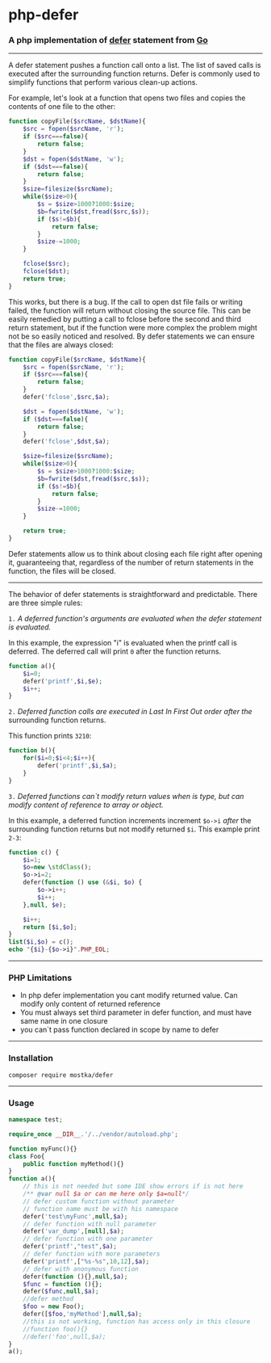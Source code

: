 # php-defer
### A php implementation of [defer](https://golang.org/doc/effective_go.html#defer) statement from [Go](https://golang.org/)
--------

A defer statement pushes a function call onto a list. The list of saved calls 
is executed after the surrounding function returns. Defer is commonly used to 
simplify functions that perform various clean-up actions.

For example, let's look at a function that opens two files and copies the 
contents of one file to the other:
```php
function copyFile($srcName, $dstName){
	$src = fopen($srcName, 'r');
	if ($src===false){
		return false;
	}
	$dst = fopen($dstName, 'w');
	if ($dst===false){
		return false;
	}
	$size=filesize($srcName);
	while($size>0){
		$s = $size>1000?1000:$size;
		$b=fwrite($dst,fread($src,$s));
		if ($s!=$b){
			return false;
		}
		$size-=1000;
	}

	fclose($src);
	fclose($dst);
	return true;
}
```

This works, but there is a bug. If the call to open dst file fails or writing failed, the function
will return without closing the source file. This can be easily remedied by 
putting a call to fclose before the second and third return statement, but if the
function were more complex the problem might not be so easily noticed and resolved. 
By defer statements we can ensure that the files are always closed:
```php
function copyFile($srcName, $dstName){
	$src = fopen($srcName, 'r');
	if ($src===false){
		return false;
	}
	defer('fclose',$src,$a);

	$dst = fopen($dstName, 'w');
	if ($dst===false){
		return false;
	}
	defer('fclose',$dst,$a);

	$size=filesize($srcName);
	while($size>0){
		$s = $size>1000?1000:$size;
		$b=fwrite($dst,fread($src,$s));
		if ($s!=$b){
			return false;
		}
		$size-=1000;
	}

	return true;
}
```

Defer statements allow us to think about closing each file right after opening it, guaranteeing
that, regardless of the number of return statements in the function, the files will be closed.

--------
The behavior of defer statements is straightforward and predictable. There are three simple rules:

`1.` *A deferred function's arguments are evaluated when the defer statement is evaluated.*

In this example, the expression "i" is evaluated when the printf call is deferred.
The deferred call will print `0` after the function returns.

```php
function a(){
	$i=0;
	defer('printf',$i,$e);
	$i++;
}
```

`2.` *Deferred function calls are executed in Last In First Out order after the*
surrounding function returns.

This function prints `3210`:
```php
function b(){
	for($i=0;$i<4;$i++){
		defer('printf',$i,$a);
	}
}
```

`3.` *Deferred functions can`t modify return values when is type, but can modify content of
reference to array or object.*

In this example, a deferred function increments increment `$o->i` *after* the surrounding
function returns but not modify returned `$i`. This example print `2-3`:
```php
function c() {
	$i=1;
	$o=new \stdClass();
	$o->i=2;
	defer(function () use (&$i, $o) {
		$o->i++;
		$i++;
	},null, $e);

	$i++;
	return [$i,$o];
}
list($i,$o) = c();
echo "{$i}-{$o->i}".PHP_EOL;
```
---
### PHP Limitations

- In php defer implementation you cant modify returned value. Can modify only content of returned reference
- You must always set third parameter in defer function, and must have same name in one closure
- you can`t pass function declared in scope by name to defer

---
### Installation

```shell
composer require mostka/defer 
```

---
### Usage

```php
namespace test;

require_once __DIR__.'/../vendor/autoload.php';

function myFunc(){}
class Foo{
	public function myMethod(){}
}
function a(){
	// this is not needed but some IDE show errors if is not here
	/** @var null $a or can me here only $a=null*/
	// defer custom function without parameter
	// function name must be with his namespace
	defer('test\myFunc',null,$a);
	// defer function with null parameter
	defer('var_dump',[null],$a);
	// defer function with one parameter
	defer('printf',"test",$a);
	// defer function with more parameters
	defer('printf',["%s-%s",10,12],$a);
	// defer with anonymous function
	defer(function (){},null,$a);
	$func = function (){};
	defer($func,null,$a);
	//defer method
	$foo = new Foo();
	defer([$foo,'myMethod'],null,$a);
	//this is not working, function has access only in this closure
	//function foo(){}
	//defer('foo',null,$a);
}
a();
```